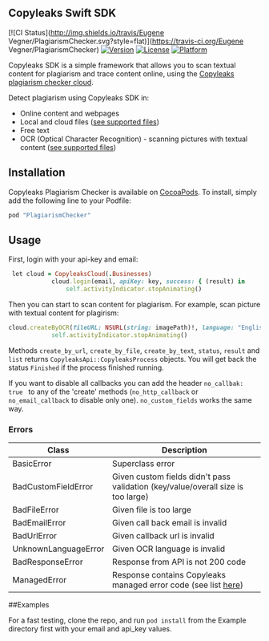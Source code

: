 ## Copyleaks Swift SDK

[![CI Status](http://img.shields.io/travis/Eugene Vegner/PlagiarismChecker.svg?style=flat)](https://travis-ci.org/Eugene Vegner/PlagiarismChecker)
[![Version](https://img.shields.io/cocoapods/v/PlagiarismChecker.svg?style=flat)](http://cocoapods.org/pods/PlagiarismChecker)
[![License](https://img.shields.io/cocoapods/l/PlagiarismChecker.svg?style=flat)](http://cocoapods.org/pods/PlagiarismChecker)
[![Platform](https://img.shields.io/cocoapods/p/PlagiarismChecker.svg?style=flat)](http://cocoapods.org/pods/PlagiarismChecker)

Copyleaks SDK is a simple framework that allows you to scan textual content for plagiarism and trace content online, using the [Copyleaks plagiarism checker cloud](https://copyleaks.com/).

Detect plagiarism using Copyleaks SDK in:
- Online content and webpages
- Local and cloud files ([see supported files](https://api.copyleaks.com/Documentation/TechnicalSpecifications/#non-textual-formats"))
- Free text
- OCR (Optical Character Recognition) - scanning pictures with textual content ([see supported files](https://api.copyleaks.com/Documentation/TechnicalSpecifications/#ocr-formats))

## Installation

Copyleaks Plagiarism Checker is available on [CocoaPods](https://cocoapods.org/?q=copyleaks). To install, simply add the following line to your Podfile:

```ruby
pod "PlagiarismChecker"
```

## Usage

First, login with your api-key and email:
```ruby
 let cloud = CopyleaksCloud(.Businesses)
            cloud.login(email, apiKey: key, success: { (result) in
                self.activityIndicator.stopAnimating()
```

Then you can start to scan content for plagiarism. For example, scan picture with textual content for plagirism:
```ruby
cloud.createByOCR(fileURL: NSURL(string: imagePath)!, language: "English") { (result) in
            self.activityIndicator.stopAnimating()
```

Methods `create_by_url`, `create_by_file`, `create_by_text`, `status`, `result` and `list` returns `CopyleaksApi::CopyleaksProcess` objects. You will get back the status `Finished` if the process finished running.


If you want to disable all callbacks you can add the header `no_callbak: true ` to any of the 'create' methods (`no_http_callback` or `no_email_callback` to disable only one). `no_custom_fields` works the same way.

### Errors

| Class | Description |
|-------|------------|
BasicError | Superclass error 
BadCustomFieldError | Given custom fields didn't pass validation (key/value/overall size is too large)
BadFileError | Given file is too large
BadEmailError | Given call back email is invalid
BadUrlError | Given callback url is invalid
UnknownLanguageError | Given OCR language is invalid
BadResponseError | Response from API is not 200 code
ManagedError | Response contains Copyleaks managed error code (see list [here](https://api.copyleaks.com/Documentation/ErrorList))

##Examples

For a fast testing, clone the repo, and run `pod install` from the Example directory first with your email and api_key values.
